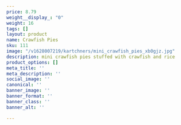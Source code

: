 ```yaml
---
price: 8.79
weight__display_: "0"
weight: 16
tags: []
layout: product
name: Crawfish Pies
sku: 111
image: "/v1628007219/kartchners/mini_crawfish_pies_xb0gjz.jpg"
description: mini crawfish pies stuffed with crawfish and rice
product_options: []
meta_title: ''
meta_description: ''
social_image: ''
canonical: ''
banner_image: ''
banner_format: ''
banner_class: ''
banner_alt: ''

---
```

